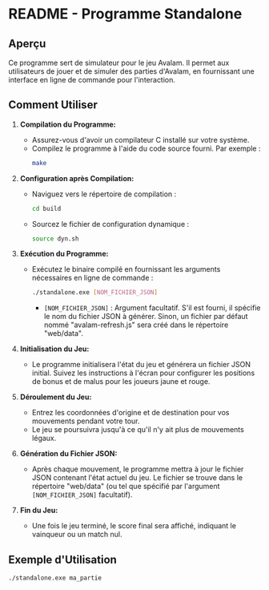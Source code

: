 # README - Programme Standalone

## Aperçu
Ce programme sert de simulateur pour le jeu Avalam. Il permet aux utilisateurs de jouer et de simuler des parties d'Avalam, en fournissant une interface en ligne de commande pour l'interaction.

## Comment Utiliser

1. **Compilation du Programme:**
   - Assurez-vous d'avoir un compilateur C installé sur votre système.
   - Compilez le programme à l'aide du code source fourni. Par exemple :
     ```bash
     make
     ```

2. **Configuration après Compilation:**
   - Naviguez vers le répertoire de compilation :
     ```bash
     cd build
     ```

   - Sourcez le fichier de configuration dynamique :
     ```bash
     source dyn.sh
     ```

3. **Exécution du Programme:**
   - Exécutez le binaire compilé en fournissant les arguments nécessaires en ligne de commande :
     ```bash
     ./standalone.exe [NOM_FICHIER_JSON]
     ```
     - `[NOM_FICHIER_JSON]` : Argument facultatif. S'il est fourni, il spécifie le nom du fichier JSON à générer. Sinon, un fichier par défaut nommé "avalam-refresh.js" sera créé dans le répertoire "web/data".

4. **Initialisation du Jeu:**
   - Le programme initialisera l'état du jeu et générera un fichier JSON initial. Suivez les instructions à l'écran pour configurer les positions de bonus et de malus pour les joueurs jaune et rouge.

5. **Déroulement du Jeu:**
   - Entrez les coordonnées d'origine et de destination pour vos mouvements pendant votre tour.
   - Le jeu se poursuivra jusqu'à ce qu'il n'y ait plus de mouvements légaux.

6. **Génération du Fichier JSON:**
   - Après chaque mouvement, le programme mettra à jour le fichier JSON contenant l'état actuel du jeu. Le fichier se trouve dans le répertoire "web/data" (ou tel que spécifié par l'argument `[NOM_FICHIER_JSON]` facultatif).

7. **Fin du Jeu:**
   - Une fois le jeu terminé, le score final sera affiché, indiquant le vainqueur ou un match nul.

## Exemple d'Utilisation

```bash
./standalone.exe ma_partie
